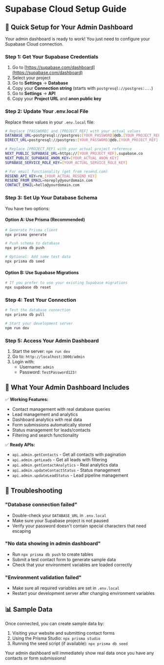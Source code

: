 # Supabase Cloud Setup Guide

## 🚀 **Quick Setup for Your Admin Dashboard**

Your admin dashboard is ready to work! You just need to configure your Supabase Cloud connection.

### Step 1: Get Your Supabase Credentials

1. Go to [https://supabase.com/dashboard](https://supabase.com/dashboard)
2. Select your project
3. Go to **Settings** → **Database**
4. Copy your **Connection string** (starts with `postgresql://postgres:...`)
5. Go to **Settings** → **API** 
6. Copy your **Project URL** and **anon public key**

### Step 2: Update Your .env.local File

Replace these values in your `.env.local` file:

```bash
# Replace [PASSWORD] and [PROJECT_REF] with your actual values
DATABASE_URL=postgresql://postgres:[YOUR_PASSWORD]@db.[YOUR_PROJECT_REF].supabase.co:5432/postgres
DIRECT_URL=postgresql://postgres:[YOUR_PASSWORD]@db.[YOUR_PROJECT_REF].supabase.co:5432/postgres

# Replace [PROJECT_REF] with your actual project reference  
NEXT_PUBLIC_SUPABASE_URL=https://[YOUR_PROJECT_REF].supabase.co
NEXT_PUBLIC_SUPABASE_ANON_KEY=[YOUR_ACTUAL_ANON_KEY]
SUPABASE_SERVICE_ROLE_KEY=[YOUR_ACTUAL_SERVICE_ROLE_KEY]

# For email functionality (get from resend.com)
RESEND_API_KEY=re_[YOUR_ACTUAL_RESEND_KEY]
RESEND_FROM_EMAIL=noreply@yourdomain.com
CONTACT_EMAIL=hello@yourdomain.com
```

### Step 3: Set Up Your Database Schema

You have two options:

#### Option A: Use Prisma (Recommended)
```bash
# Generate Prisma client
npx prisma generate

# Push schema to database
npx prisma db push

# Optional: Add some test data
npx prisma db seed
```

#### Option B: Use Supabase Migrations
```bash
# If you prefer to use your existing Supabase migrations
npx supabase db reset
```

### Step 4: Test Your Connection

```bash
# Test the database connection
npx prisma db pull

# Start your development server
npm run dev
```

### Step 5: Access Your Admin Dashboard

1. Start the server: `npm run dev`
2. Go to: `http://localhost:3000/admin`
3. Login with:
   - Username: `admin`
   - Password: `TestPassword123!`

## 🔧 **What Your Admin Dashboard Includes**

✅ **Working Features:**
- Contact management with real database queries
- Lead management and analytics  
- Dashboard analytics with real data
- Form submissions automatically stored
- Status management for leads/contacts
- Filtering and search functionality

✅ **Ready APIs:**
- `api.admin.getContacts` - Get all contacts with pagination
- `api.admin.getLeads` - Get all leads with filtering
- `api.admin.getContactAnalytics` - Real analytics data
- `api.admin.updateContactStatus` - Status management
- `api.admin.updateLeadStatus` - Lead pipeline management

## 🐛 **Troubleshooting**

### "Database connection failed"
- Double-check your `DATABASE_URL` in `.env.local`
- Make sure your Supabase project is not paused
- Verify your password doesn't contain special characters that need escaping

### "No data showing in admin dashboard"
- Run `npx prisma db push` to create tables
- Submit a test contact form to generate sample data
- Check that your environment variables are loaded correctly

### "Environment validation failed"
- Make sure all required variables are set in `.env.local`
- Restart your development server after changing environment variables

## 📊 **Sample Data**

Once connected, you can create sample data by:

1. Visiting your website and submitting contact forms
2. Using the Prisma Studio: `npx prisma studio`
3. Running the seed script (if available): `npx prisma db seed`

Your admin dashboard will immediately show real data once you have any contacts or form submissions!